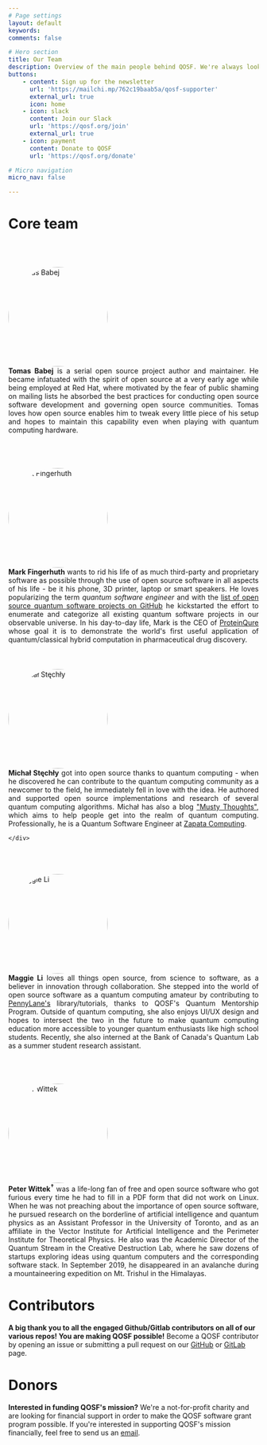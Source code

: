 ```yaml
---
# Page settings
layout: default
keywords:
comments: false

# Hero section
title: Our Team
description: Overview of the main people behind QOSF. We're always looking for new people so hit us up if you're interested!
buttons:
    - content: Sign up for the newsletter
      url: 'https://mailchi.mp/762c19baab5a/qosf-supporter'
      external_url: true
      icon: home
    - icon: slack
      content: Join our Slack
      url: 'https://qosf.org/join'
      external_url: true
    - icon: payment
      content: Donate to QOSF
      url: 'https://qosf.org/donate'

# Micro navigation
micro_nav: false

---
```


# Core team
<br>

<div class='row'>
    <div class='col-md-4'>
        <br>
        <br>
        <img style='border-radius:50%;' src='/assets/img/team/tomas.jpg' alt='Tomas Babej' width="200px">
    </div>
    <div class='col-md-8' style='text-align: justify;'>
       <b>Tomas Babej</b>
       is a serial open source project author and maintainer. He became infatuated with the spirit of open source at a very early age while being employed at Red Hat, where motivated by the fear of public shaming on mailing lists he absorbed the best practices for conducting open source software development and governing open source communities. Tomas loves how open source enables him to tweak every little piece of his setup and hopes to maintain this capability even when playing with quantum computing hardware.
    </div>
</div>

<br>
<br>

<div class='row'>
    <div class='col-md-4'>
        <br>
        <br>
        <img style='border-radius:50%;' src='/assets/img/team/mark.jpg' alt='Mark Fingerhuth' width="200px">
    </div>
    <div class='col-md-8' style='text-align: justify;'>
       <b>Mark Fingerhuth</b> wants to rid his life of as much third-party and proprietary software as possible through the use of open source software in all aspects of his life - be it his phone, 3D printer, laptop or smart speakers. He loves popularizing the term <i>quantum software engineer</i> and with the <a href="https://github.com/qosf/os_quantum_software">list of open source quantum software projects on GitHub</a> he kickstarted the effort to enumerate and categorize all existing quantum software projects in our observable universe. In his day-to-day life, Mark is the CEO of <a href="https://proteinqure.com">ProteinQure</a> whose goal it is to demonstrate the world's first useful application of quantum/classical hybrid computation in pharmaceutical drug discovery.
    </div>
</div>

<br>
<br>

<div class='row'>
    <div class='col-md-4'>
        <br>
        <img style='border-radius:50%;' src='/assets/img/team/michal.png' alt='Michał Stęchły' width="200px">
    </div>
    <div class='col-md-8' style='text-align: justify;'>
       <b>Michał Stęchły</b> got into open source thanks to quantum computing - when he discovered he can contribute to the quantum computing community as a newcomer to the field, he immediately fell in love with the idea. He authored and supported open source implementations and research of several quantum computing algorithms. Michał has also a blog <a href="www.mustythoughts.com">"Musty Thoughts"</a>, which aims to help people get into the realm of quantum computing. Professionally, he is a Quantum Software Engineer at <a href="www.zapatacomputing.com">Zapata Computing</a>.

    </div>
</div>

<br>
<br>

<div class='row'>
    <div class='col-md-4'>
        <br>
        <img style='border-radius:50%;' src='/assets/img/team/maggie.png' alt='Maggie Li' width="200px">
    </div>
    <div class='col-md-8' style='text-align: justify;'>
       <b>Maggie Li</b> loves all things open source, from science to software,
       as a believer in innovation through collaboration. She stepped into the
       world of open source software as a quantum computing amateur by
       contributing to <a
       href="https://github.com/XanaduAI/pennylane">PennyLane's</a>
       library/tutorials, thanks to QOSF's Quantum Mentorship Program. Outside
       of quantum computing, she also enjoys UI/UX design and hopes to
       intersect the two in the future to make quantum computing education more
       accessible to younger quantum enthusiasts like high school students.
       Recently, she also interned at the Bank of Canada's Quantum Lab as a
       summer student research assistant.
    </div>
</div>

<br>
<br>

<div class='row'>
    <div class='col-md-4'>
        <br>
        <br>
        <img style='border-radius:50%;' src='/assets/img/team/peter.jpg' alt='Peter Wittek' width="200px">
    </div>
    <div class='col-md-8' style='text-align: justify;'>
        <b>Peter Wittek<sup>&#8224;</sup></b> was a life-long fan of free and open source software who got furious every time he had to fill in a PDF form that did not work on Linux. When he was not preaching about the importance of open source software, he pursued research on the borderline of artificial intelligence and quantum physics as an Assistant Professor in the University of Toronto, and as an affiliate in the Vector Institute for Artificial Intelligence and the Perimeter Institute for Theoretical Physics. He also was the Academic Director of the Quantum Stream in the Creative Destruction Lab, where he saw dozens of startups exploring ideas using quantum computers and the corresponding software stack. In September 2019, he disappeared in an avalanche during a mountaineering expedition on Mt. Trishul in the Himalayas.
    </div>
</div>

# Contributors

<div class="callout callout--info">
    <p><strong>A big thank you to all the engaged Github/Gitlab contributors on all of our various repos! You are making QOSF possible!</strong>
    Become a QOSF contributor by opening an issue or submitting a pull request on our <a href="https://github.com/qosf">GitHub</a> or <a href="https://gitlab.com/qosf">GitLab</a> page.
    </p>
</div>

# Donors

<div class="callout callout--info">
    <p><strong>Interested in funding QOSF's mission?</strong>
    We're a not-for-profit charity and are looking for financial support in order to make the QOSF software grant program possible. If you're interested in supporting QOSF's mission financially, feel free to send us an <a href="mailto:funding@qosf.org">email</a>.
    </p>
</div>
